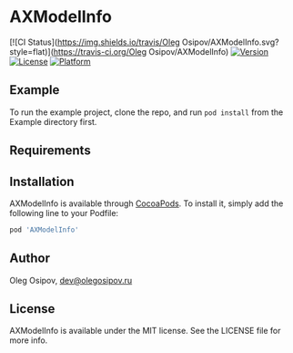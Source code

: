 # AXModelInfo

[![CI Status](https://img.shields.io/travis/Oleg Osipov/AXModelInfo.svg?style=flat)](https://travis-ci.org/Oleg Osipov/AXModelInfo)
[![Version](https://img.shields.io/cocoapods/v/AXModelInfo.svg?style=flat)](https://cocoapods.org/pods/AXModelInfo)
[![License](https://img.shields.io/cocoapods/l/AXModelInfo.svg?style=flat)](https://cocoapods.org/pods/AXModelInfo)
[![Platform](https://img.shields.io/cocoapods/p/AXModelInfo.svg?style=flat)](https://cocoapods.org/pods/AXModelInfo)

## Example

To run the example project, clone the repo, and run `pod install` from the Example directory first.

## Requirements

## Installation

AXModelInfo is available through [CocoaPods](https://cocoapods.org). To install
it, simply add the following line to your Podfile:

```ruby
pod 'AXModelInfo'
```

## Author

Oleg Osipov, dev@olegosipov.ru

## License

AXModelInfo is available under the MIT license. See the LICENSE file for more info.
